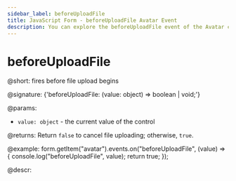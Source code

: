 ```yaml
---
sidebar_label: beforeUploadFile
title: JavaScript Form - beforeUploadFile Avatar Event 
description: You can explore the beforeUploadFile event of the Avatar control of Form in the documentation of the DHTMLX JavaScript UI library. Browse developer guides and API reference, try out code examples and live demos, and download a free 30-day evaluation version of DHTMLX Suite.
---
```


# beforeUploadFile

@short: fires before file upload begins

@signature: {'beforeUploadFile: (value: object) => boolean | void;'}

@params:
- `value: object` - the current value of the control

@returns:
Return `false` to cancel file uploading; otherwise, `true`.

@example:
form.getItem("avatar").events.on("beforeUploadFile", (value) => {
    console.log("beforeUploadFile", value);
    return true;
});

@descr: